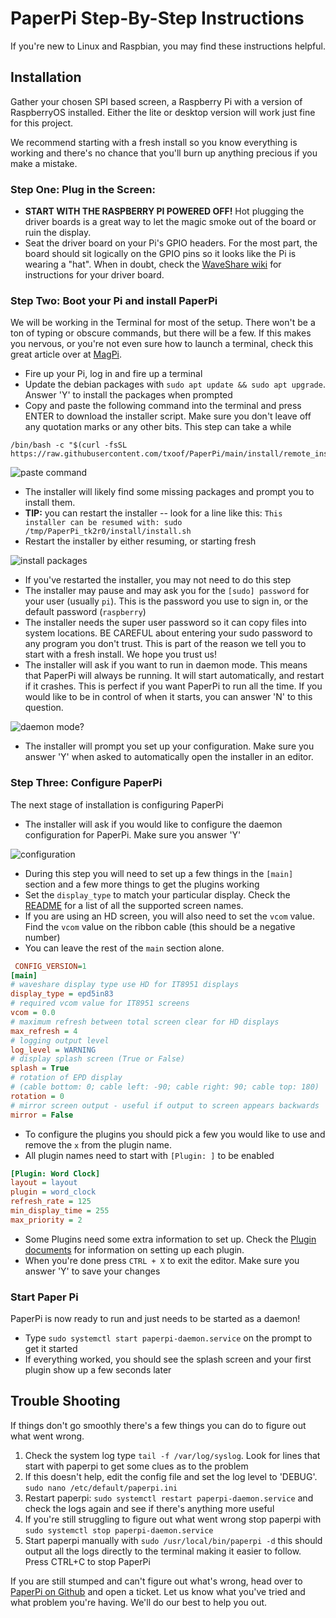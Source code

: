 # PaperPi Step-By-Step Instructions

If you're new to Linux and Raspbian, you may find these instructions helpful. 

## Installation

Gather your chosen SPI based screen, a Raspberry Pi with a version of RaspberryOS installed. Either the lite or desktop version will work just fine for this project.

We recommend starting with a fresh install so you know everything is working and there's no chance that you'll burn up anything precious if you make a mistake.

### Step One: Plug in the Screen:

* **START WITH THE RASPBERRY PI POWERED OFF!** Hot plugging the driver boards is a great way to let the magic smoke out of the board or ruin the display.
* Seat the driver board on your Pi's GPIO headers. For the most part, the board should sit logically on the GPIO pins so it looks like the Pi is wearing a "hat". When in doubt, check the [WaveShare wiki](https://www.waveshare.com/wiki/Main_Page#Display-e-Paper) for instructions for your driver board.

### Step Two: Boot your Pi and install PaperPi

We will be working in the Terminal for most of the setup. There won't be a ton of typing or obscure commands, but there will be a few. If this makes you nervous, or you're not even sure how to launch a terminal, check this great article over at [MagPi](https://magpi.raspberrypi.com/articles/terminal-help).

* Fire up your Pi, log in and fire up a terminal
* Update the debian packages with `sudo apt update && sudo apt upgrade`. Answer 'Y' to install the packages when prompted
* Copy and paste the following command into the terminal and press ENTER to download the installer script. Make sure you don't leave off any quotation marks or any other bits. This step can take a while

```shell
/bin/bash -c "$(curl -fsSL https://raw.githubusercontent.com/txoof/PaperPi/main/install/remote_install.sh)"
```
![paste command](./images/sbs_paste_command.jpg)

* The installer will likely find some missing packages and prompt you to install them. 
* **TIP:** you can restart the installer -- look for a line like this: `This installer can be resumed with: sudo /tmp/PaperPi_tk2r0/install/install.sh` 
* Restart the installer by either resuming, or starting fresh

![install packages](./images/sbs_deb_packages.jpg)

* If you've restarted the installer, you may not need to do this step
* The installer may pause and may ask you for the `[sudo] password` for your user (usually `pi`). This is the password you use to sign in, or the default password (`raspberry`)
* The installer needs the super user password so it can copy files into system locations. BE CAREFUL about entering your sudo password to any program you don't trust. This is part of the reason we tell you to start with a fresh install. We hope you trust us!
* The installer will ask if you want to run in daemon mode. This means that PaperPi will always be running. It will start automatically, and restart if it crashes. This is perfect if you want PaperPi to run all the time. If you would like to be in control of when it starts, you can answer 'N' to this question.

![daemon mode?](./images/sbs_daemon.jpg)

* The installer will prompt you set up your configuration. Make sure you answer 'Y' when asked to automatically open the installer in an editor. 

### Step Three: Configure PaperPi

The next stage of installation is configuring PaperPi 

* The installer will ask if you would like to configure the daemon configuration for  PaperPi. Make sure you answer 'Y'

![configuration](./images/sbs_configuration.jpg)

* During this step you will need to set up a few things in the `[main]` section and a few more things to get the plugins working
* Set the `display_type` to match your particular display. Check the [README](../README.md) for a list of all the supported screen names. 
* If you are using an HD screen, you will also need to set the `vcom` value. Find the `vcom` value on the ribbon cable (this should be a negative number)
* You can leave the rest of the `main` section alone.

```ini
 CONFIG_VERSION=1
[main]
# waveshare display type use HD for IT8951 displays
display_type = epd5in83
# required vcom value for IT8951 screens
vcom = 0.0
# maximum refresh between total screen clear for HD displays
max_refresh = 4
# logging output level
log_level = WARNING
# display splash screen (True or False)
splash = True
# rotation of EPD display
# (cable bottom: 0; cable left: -90; cable right: 90; cable top: 180)
rotation = 0
# mirror screen output - useful if output to screen appears backwards
mirror = False
```

* To configure the plugins you should pick a few you would like to use and remove the `x` from the plugin name.
* All plugin names need to start with `[Plugin: ]` to be enabled

```ini
[Plugin: Word Clock]
layout = layout
plugin = word_clock
refresh_rate = 125
min_display_time = 255
max_priority = 2
```
* Some Plugins need some extra information to set up. Check the [Plugin documents](./Plugins.md) for information on setting up each plugin.
* When you're done press `CTRL + X` to exit the editor. Make sure you answer 'Y' to save your changes

### Start Paper Pi

PaperPi is now ready to run and just needs to be started as a daemon!

* Type `sudo systemctl start paperpi-daemon.service` on the prompt to get it started
* If everything worked, you should see the splash screen and your first plugin show up a few seconds later

## Trouble Shooting

If things don't go smoothly there's a few things you can do to figure out what went wrong.

1. Check the system log type `tail -f /var/log/syslog`. Look for lines that start with paperpi to get some clues as to the problem
2. If this doesn't help, edit the config file and set the log level to 'DEBUG'. `sudo nano /etc/default/paperpi.ini`
3. Restart paperpi: `sudo systemctl restart paperpi-daemon.service` and check the logs again and see if there's anything more useful 
4. If you're still struggling to figure out what went wrong stop paperpi with `sudo systemctl stop paperpi-daemon.service`
5. Start paperpi manually with `sudo /usr/local/bin/paperpi -d` this should output all the logs directly to the terminal making it easier to follow. Press CTRL+C to stop PaperPi

If you are still stumped and can't figure out what's wrong, head over to [PaperPi on Github](https://github.com/txoof/PaperPi/issues) and open a ticket. Let us know what you've tried and what problem you're having. We'll do our best to help you out.